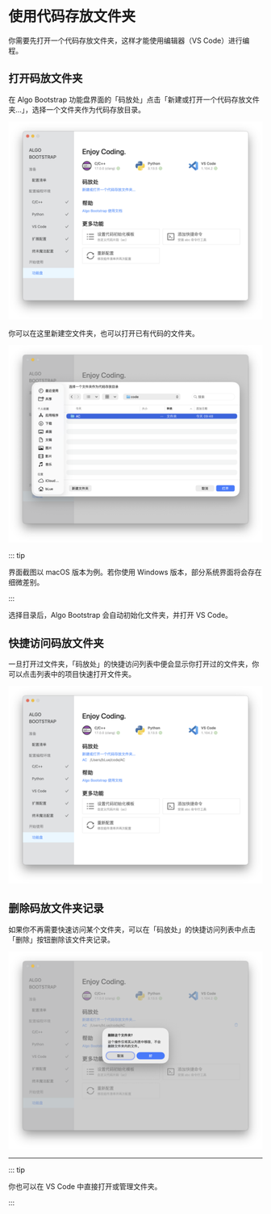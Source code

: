 # 使用代码存放文件夹

你需要先打开一个代码存放文件夹，这样才能使用编辑器（VS Code）进行编程。

## 打开码放文件夹

在 Algo Bootstrap 功能盘界面的「码放处」点击「新建或打开一个代码存放文件夹...」，选择一个文件夹作为代码存放目录。

![功能盘初始](./assets/project-功能盘初始.png)

你可以在这里新建空文件夹，也可以打开已有代码的文件夹。

![新建或打开一个代码存放文件夹](./assets/project-打开一个代码存放文件夹.png)

::: tip

界面截图以 macOS 版本为例。若你使用 Windows 版本，部分系统界面将会存在细微差别。

:::

选择目录后，Algo Bootstrap 会自动初始化文件夹，并打开 VS Code。

## 快捷访问码放文件夹

一旦打开过文件夹，「码放处」的快捷访问列表中便会显示你打开过的文件夹，你可以点击列表中的项目快速打开文件夹。

![快捷访问码放文件夹](./assets/project-快捷访问码放文件夹.png)

## 删除码放文件夹记录

如果你不再需要快速访问某个文件夹，可以在「码放处」的快捷访问列表中点击「删除」按钮删除该文件夹记录。

![删除码放文件夹记录](./assets/project-删除码放文件夹记录.png)

---

::: tip

你也可以在 VS Code 中直接打开或管理文件夹。

:::
